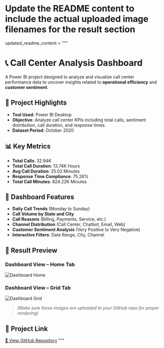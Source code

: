 # Update the README content to include the actual uploaded image filenames for the result section

updated_readme_content = """
# 📞 Call Center Analysis Dashboard

A Power BI project designed to analyze and visualize call center performance data to uncover insights related to **operational efficiency** and **customer sentiment**.

## 📌 Project Highlights

- **Tool Used**: Power BI Desktop  
- **Objective**: Analyze call center KPIs including total calls, sentiment distribution, call duration, and response times.
- **Dataset Period**: October 2020

## 📊 Key Metrics

- **Total Calls**: 32.94K  
- **Total Call Duration**: 13.74K Hours  
- **Avg Call Duration**: 25.02 Minutes  
- **Response Time Compliance**: 75.26%  
- **Total Call Minutes**: 824.22K Minutes  

## 📍 Dashboard Features

- **Daily Call Trends** (Monday to Sunday)
- **Call Volume by State and City**
- **Call Reasons** (Billing, Payments, Service, etc.)
- **Channel Distribution** (Call Center, Chatbot, Email, Web)
- **Customer Sentiment Analysis** (Very Positive to Very Negative)
- **Interactive Filters**: Date Range, City, Channel

## 📸 Result Preview

### Dashboard View – Home Tab  
![Dashboard Home](566ef427-cacf-4fdb-80aa-b44f965667eb.png)

### Dashboard View – Grid Tab  
![Dashboard Grid](ce934f50-e3ea-4b0f-975f-53a4eb4bd050.png)

> *(Make sure these images are uploaded to your GitHub repo for proper rendering)*

## 🔗 Project Link

[🔗 View GitHub Repository](https://github.com/PrathmeshDudhale96/Call-Center-Analysis-Dashboard.git)
"""



